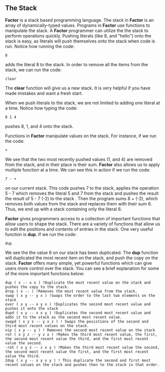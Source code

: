 ## The Stack
**Factor** is a stack based programming language.  The stack in **Factor** is an array of dynamically-typed values.  Programs in **Factor** use functions to manipulate the stack.  A **Factor** programmer can utilize the the stack to perform operations quickly. Pushing literals (like 8, and "hello") onto the stack is easy, as literals will push themselves onto the stack when code is run. Notice how running the code:

`8`

 
adds the literal 8 to the stack.  In order to remove all the items from the stack, we can run the code:

`clear`

The **clear** function will give us a new stack.  It is very helpful if you have made mistakes and want a fresh start.  

When we push literals to the stack, we are not limited to adding one literal at a time.  Notice how typing the code:

`8 1 4`

pushes 8, 1, and 4 onto the stack.

Functions  in **Factor** manipulate values on the stack.  For instance, if we run the code:

`+`

We see that the two most recently pushed values (1, and 4) are removed from the stack, and in their place is their sum.  **Factor** also allows us to apply multiple function at a time.  We can see this in action if we run the code:

`7 - + `

on our current stack.  This code pushes 7 to the stack, applies the operation 5 - 7 which removes the literal 5 and 7 from the stack and pushes the result the result of 5 - 7 (-2) to the stack .  Then the program sums 8 + (-2), which removes both values from the stack and replaces them with their sum 6.  Thus, we end up with a stack containing only the literal 6.

**Factor** gives programmers access to a collection of important functions that allow users to shape the stack.  There are a variety of functions that allow us to edit the positions and contents of entries in the stack.  One very useful function is **dup**.  If we run the code:

`dup`

We see the the value 6 on our stack has been duplicated.  The **dup** function will duplicated the most recent item on the stack, and push the copy on the stack. **Factor** offers many simple, yet powerful functions which can give users more control over the stack.  You can see a brief explanation for some of the more important functions below:

```
dup ( x -- x x ) !Duplicate the most recent value on the stack and pushes the copy to the stack.
drop ( x -- ) !Removes the most recent value from the stack.
swap ( x y -- y x ) !Swaps the order to the last two elements on the stack
over ( x y -- x y x ) !Duplicates the second most recent value and pushes it onto the stack
dupd ( x y -- x x y ) !Duplicates the second most recent value and adds it to the stack as the second most recent value.
swapd ( x y z -- y x z ) ! Swaps the posistions of the second and third most recent values on the stack.
nip ( x y -- y ) ! Removes the second most recent value on the stack
rot ( x y z -- y z x ) !Makes the third most recent value, the first, the second most recent value the third, and the first most recent value the second.
-rot ( x y z -- z x y ) !Makes the third most recent value the second, the second most recent value the first, and the first most recent value the third.
2dup ( x y -- x y x y ) ! This duplicate the second and first most recent values on the stack and pushes then to the stack in that order.
```